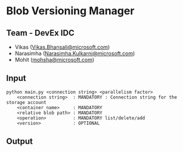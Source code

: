 # Blob Versioning Manager

## Team - DevEx IDC
 - Vikas (Vikas.Bhansali@microsoft.com)
 - Narasimha (Narasimha.Kulkarni@microsoft.com)
 - Mohit (mohsha@microsoft.com)
 
 ## Input
 ```
python main.py <connection string> <parallelism factor>
     <connection string>  : MANDATORY : Connection string for the storage account 
     <container name>     : MANDATORY
     <relative blob path> : MANDATORY
     <operation>          : MANDATORY list/delete/add
     <version>            : OPTIONAL
```

 ## Output 